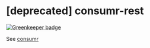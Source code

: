 [deprecated] consumr-rest
============

[![Greenkeeper badge](https://badges.greenkeeper.io/bendrucker/consumr-rest.svg)](https://greenkeeper.io/)

See [consumr](https://github.com/bendrucker/consumr)
